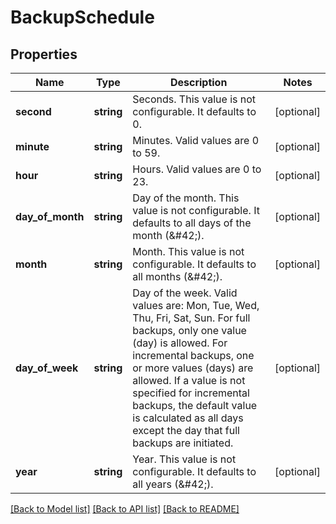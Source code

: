 # BackupSchedule

## Properties
Name | Type | Description | Notes
------------ | ------------- | ------------- | -------------
**second** | **string** | Seconds. This value is not configurable. It defaults to 0. | [optional] 
**minute** | **string** | Minutes. Valid values are 0 to 59. | [optional] 
**hour** | **string** | Hours. Valid values are 0 to 23. | [optional] 
**day_of_month** | **string** | Day of the month. This value is not configurable. It defaults to all days of the month (&amp;#42;). | [optional] 
**month** | **string** | Month. This value is not configurable. It defaults to all months (&amp;#42;). | [optional] 
**day_of_week** | **string** | Day of the week. Valid values are: Mon, Tue, Wed, Thu, Fri, Sat, Sun. For full backups, only one value (day) is allowed. For incremental backups, one or more values (days) are allowed. If a value is not specified for incremental backups, the default value is calculated as all days except the day that full backups are initiated. | [optional] 
**year** | **string** | Year. This value is not configurable. It defaults to all years (&amp;#42;). | [optional] 

[[Back to Model list]](../README.md#documentation-for-models) [[Back to API list]](../README.md#documentation-for-api-endpoints) [[Back to README]](../README.md)


